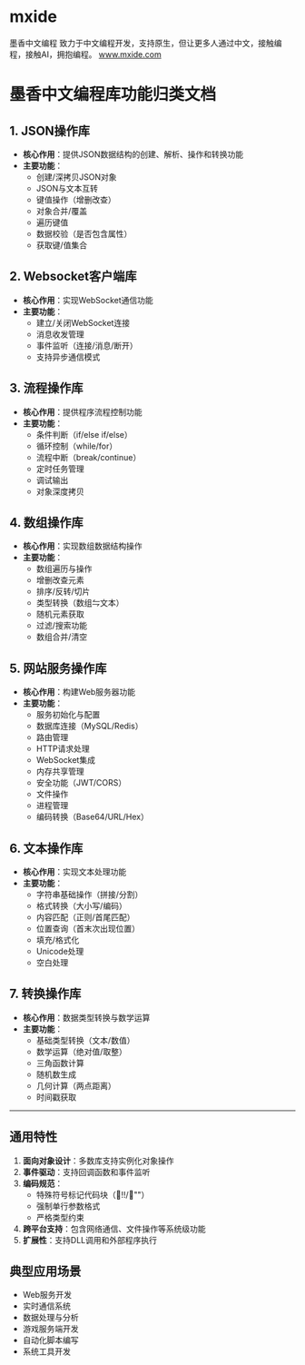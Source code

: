 # mxide
墨香中文编程
致力于中文编程开发，支持原生，但让更多人通过中文，接触编程，接触AI，拥抱编程。
www.mxide.com

# 墨香中文编程库功能归类文档

## 1. JSON操作库
- **核心作用**：提供JSON数据结构的创建、解析、操作和转换功能
- **主要功能**：
  - 创建/深拷贝JSON对象
  - JSON与文本互转
  - 键值操作（增删改查）
  - 对象合并/覆盖
  - 遍历键值
  - 数据校验（是否包含属性）
  - 获取键/值集合

## 2. Websocket客户端库
- **核心作用**：实现WebSocket通信功能
- **主要功能**：
  - 建立/关闭WebSocket连接
  - 消息收发管理
  - 事件监听（连接/消息/断开）
  - 支持异步通信模式

## 3. 流程操作库
- **核心作用**：提供程序流程控制功能
- **主要功能**：
  - 条件判断（if/else if/else）
  - 循环控制（while/for）
  - 流程中断（break/continue）
  - 定时任务管理
  - 调试输出
  - 对象深度拷贝

## 4. 数组操作库
- **核心作用**：实现数组数据结构操作
- **主要功能**：
  - 数组遍历与操作
  - 增删改查元素
  - 排序/反转/切片
  - 类型转换（数组⇋文本）
  - 随机元素获取
  - 过滤/搜索功能
  - 数组合并/清空

## 5. 网站服务操作库
- **核心作用**：构建Web服务器功能
- **主要功能**：
  - 服务初始化与配置
  - 数据库连接（MySQL/Redis）
  - 路由管理
  - HTTP请求处理
  - WebSocket集成
  - 内存共享管理
  - 安全功能（JWT/CORS）
  - 文件操作
  - 进程管理
  - 编码转换（Base64/URL/Hex）

## 6. 文本操作库
- **核心作用**：实现文本处理功能
- **主要功能**：
  - 字符串基础操作（拼接/分割）
  - 格式转换（大小写/编码）
  - 内容匹配（正则/首尾匹配）
  - 位置查询（首末次出现位置）
  - 填充/格式化
  - Unicode处理
  - 空白处理

## 7. 转换操作库
- **核心作用**：数据类型转换与数学运算
- **主要功能**：
  - 基础类型转换（文本/数值）
  - 数学运算（绝对值/取整）
  - 三角函数计算
  - 随机数生成
  - 几何计算（两点距离）
  - 时间戳获取

---

## 通用特性
1. **面向对象设计**：多数库支持实例化对象操作
2. **事件驱动**：支持回调函数和事件监听
3. **编码规范**：
   - 特殊符号标记代码块（!!/""）
   - 强制单行参数格式
   - 严格类型约束
4. **跨平台支持**：包含网络通信、文件操作等系统级功能
5. **扩展性**：支持DLL调用和外部程序执行

## 典型应用场景
- Web服务开发
- 实时通信系统
- 数据处理与分析
- 游戏服务端开发
- 自动化脚本编写
- 系统工具开发
